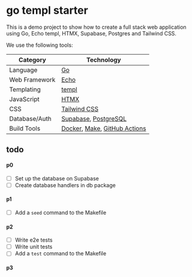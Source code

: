 # go templ starter

This is a demo project to show how to create a full stack web application using Go, Echo templ, HTMX, Supabase, Postgres and Tailwind CSS.

We use the following tools:

| Category       | Technology                                                                 |
| -------------- | -------------------------------------------------------------------------- |
| Language       | [Go](https://golang.org/)                                                  |
| Web Framework  | [Echo](https://echo.labstack.com/)                                        |
| Templating     | [templ](https://github.com/a-h/templ)                                      |
| JavaScript     | [HTMX](https://htmx.org/)                                                  |
| CSS            | [Tailwind CSS](https://tailwindcss.com/)                                   |
| Database/Auth  | [Supabase](https://supabase.com/), [PostgreSQL](https://www.postgresql.org/) |
| Build Tools    | [Docker](https://www.docker.com/), [Make](https://www.gnu.org/software/make/), [GitHub Actions](https://docs.github.com/en/actions) |

## todo

#### p0

- [ ] Set up the database on Supabase
- [ ] Create database handlers in db package

#### p1

- [ ] Add a `seed` command to the Makefile

#### p2

- [ ] Write e2e tests
- [ ] Write unit tests
- [ ] Add a `test` command to the Makefile

#### p3
